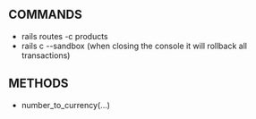 ## COMMANDS

- rails routes -c products
- rails c --sandbox (when closing the console it will rollback all transactions)

## METHODS

- number_to_currency(...)
